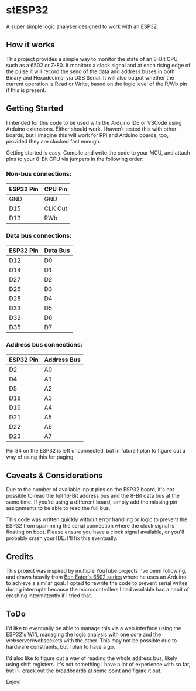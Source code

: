 # stESP32

A super simple logic analyser designed to work with an ESP32.

## How it works

This project provides a simple way to monitor the state of an 8-Bit CPU, such as a 6502 or Z-80. It monitors a clock signal and at each rising edge of the pulse it will record the send of the data and address buses in both Binary and Hexadecimal via USB Serial. It will also output whether the current operation is Read or Write, based on the logic level of the R/Wb pin if this is present.


## Getting Started

I intended for this code to be used with the Arduino IDE or VSCode using Arduino extensions. Either should work. I haven't tested this with other boards, but I imagine this will work for RPi and Arduino boards, too, provided they are clocked fast enough.

Getting started is easy. Compile and write the code to your MCU, and attach pins to your 8-Bit CPU via jumpers in the following order:

### Non-bus connections:

| ESP32 Pin   | CPU Pin     |
| ----------- | ----------- |
| GND         | GND         |
| D15         | CLK Out     |
| D13         | RWb         |

### Data bus connections:

| ESP32 Pin   | Data Bus    |
| ----------- | ----------- |
| D12         | D0          |
| D14         | D1          |
| D27         | D2          |
| D26         | D3          |
| D25         | D4          |
| D33         | D5          |
| D32         | D6          |
| D35         | D7          |

### Address bus connections:

| ESP32 Pin   | Address Bus |
| ----------- | ----------- |
| D2          | A0          |
| D4          | A1          |
| D5          | A2          |
| D18         | A3          |
| D19         | A4          |
| D21         | A5          |
| D22         | A6          |
| D23         | A7          |

Pin 34 on the ESP32 is left unconnected, but in future I plan to figure out a way of using this for paging.

## Caveats & Considerations

Due to the number of available input pins on the ESP32 board, it's not possible to read the full 16-Bit address bus and the 8-Bit data bus at the same time. If you're using a different board, simply add the missing pin assignments to be able to read the full bus. 

This code was written quickly without error handling or logic to prevent the ESP32 from spamming the serial connection where the clock signal is floating on boot. Please ensure you have a clock signal available, or you'll probably crash your IDE. I'll fix this eventually.

## Credits

This project was inspired by multiple YouTube projects I've been following, and draws heavily from [Ben Eater's 6502 series](https://www.youtube.com/watch?v=LnzuMJLZRdU) where he uses an Arduino to achieve a similar goal. I opted to rewrite the code to prevent serial writes during interrupts because the microcontrollers I had available had a habit of crashing intermittently if I tried that.


## ToDo

I'd like to eventually be able to manage this via a web interface using the ESP32's Wifi, managing the logic analysis with one core and the webserver/websockets with the other. This may not be possible due to hardware constraints, but I plan to have a go.

I'd also like to figure out a way of reading the whole address bus, likely using shift registers. It's not something I have a lot of experience with so far, but I'll crack out the breadboards at some point and figure it out.

Enjoy!
